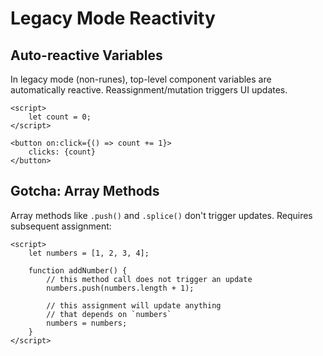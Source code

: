 # Legacy Mode Reactivity

## Auto-reactive Variables

In legacy mode (non-runes), top-level component variables are automatically reactive. Reassignment/mutation triggers UI updates.

```svelte
<script>
	let count = 0;
</script>

<button on:click={() => count += 1}>
	clicks: {count}
</button>
```

## Gotcha: Array Methods

Array methods like `.push()` and `.splice()` don't trigger updates. Requires subsequent assignment:

```svelte
<script>
	let numbers = [1, 2, 3, 4];

	function addNumber() {
		// this method call does not trigger an update
		numbers.push(numbers.length + 1);

		// this assignment will update anything
		// that depends on `numbers`
		numbers = numbers;
	}
</script>
```